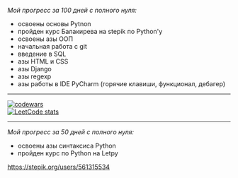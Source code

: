 *Мой прогресс за 100 дней с полного нуля:*
- освоены основы Pytnon
- пройден курс Балакирева на stepik по Python'у
- освоены азы ООП
- начальная работа с git
- введение в SQL
- азы HTML и CSS
- азы Django
- азы regexp
- азы работы в IDE PyCharm (горячие клавиши, функционал, дебагер)
___
[![codewars](https://www.codewars.com/users/Harlok/badges/large)](https://www.codewars.com/users/Harlok)\
[![LeetCode stats](https://leetcode-stats-six.vercel.app/api?username=harlok13&theme=dark)](https://leetcode.com/harlok13/)
___
*Мой прогресс за 50 дней с полного нуля:*
- освоены азы синтаксиса Python
- пройден курс по Python на Letpy


https://stepik.org/users/561315534
<!--
**Harlok13/Harlok13** is a ✨ _special_ ✨ repository because its `README.md` (this file) appears on your GitHub profile.

Here are some ideas to get you started:

- 🔭 I’m currently working on ...
- 🌱 I’m currently learning ...
- 👯 I’m looking to collaborate on ...
- 🤔 I’m looking for help with ...
- 💬 Ask me about ...
- 📫 How to reach me: ...
- 😄 Pronouns: ...
- ⚡ Fun fact: ...
-->
